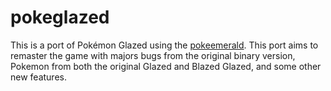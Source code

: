 # pokeglazed

This is a port of Pokémon Glazed using the [pokeemerald](https://github.com/pret/pokeemerald). This port aims to remaster the game with majors bugs from the original binary version, Pokemon from both the original Glazed and Blazed Glazed, and some other new features. 
